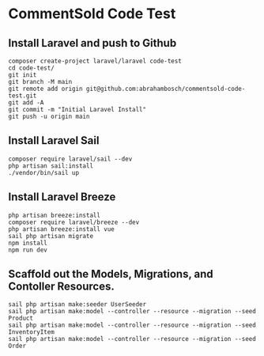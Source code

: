 # CommentSold Code Test

## Install Laravel and push to Github 
```
composer create-project laravel/laravel code-test
cd code-test/
git init
git branch -M main
git remote add origin git@github.com:abrahambosch/commentsold-code-test.git
git add -A
git commit -m "Initial Laravel Install"
git push -u origin main
```


## Install Laravel Sail
```
composer require laravel/sail --dev
php artisan sail:install
./vendor/bin/sail up
```


## Install Laravel Breeze
```
php artisan breeze:install
composer require laravel/breeze --dev
php artisan breeze:install vue
sail php artisan migrate
npm install
npm run dev
```


## Scaffold out the Models, Migrations, and Contoller Resources. 
```
sail php artisan make:seeder UserSeeder
sail php artisan make:model --controller --resource --migration --seed Product
sail php artisan make:model --controller --resource --migration --seed InventoryItem
sail php artisan make:model --controller --resource --migration --seed Order

```





